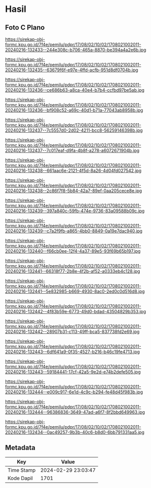# Hasil

## Foto C Plano

https://sirekap-obj-formc.kpu.go.id/7f4e/pemilu/pdpr/17/08/02/10/02/1708021002011-20240216-132433--244e308c-b706-465a-8870-be394a4a2e6b.jpg

https://sirekap-obj-formc.kpu.go.id/7f4e/pemilu/pdpr/17/08/02/10/02/1708021002011-20240216-132435--63679f6f-e97e-4ffd-acfb-951d8df0704b.jpg

https://sirekap-obj-formc.kpu.go.id/7f4e/pemilu/pdpr/17/08/02/10/02/1708021002011-20240216-132436--ce686b63-a8ca-40e4-b7b4-ccfbd97be5ab.jpg

https://sirekap-obj-formc.kpu.go.id/7f4e/pemilu/pdpr/17/08/02/10/02/1708021002011-20240216-132436--bf908c52-a69c-40d1-b71a-77043ab8958b.jpg

https://sirekap-obj-formc.kpu.go.id/7f4e/pemilu/pdpr/17/08/02/10/02/1708021002011-20240216-132437--7c5557d0-2d02-4211-bcc8-56259146398b.jpg

https://sirekap-obj-formc.kpu.go.id/7f4e/pemilu/pdpr/17/08/02/10/02/1708021002011-20240216-132437--7c017eaf-d9fa-4b8f-a278-a6072671904b.jpg

https://sirekap-obj-formc.kpu.go.id/7f4e/pemilu/pdpr/17/08/02/10/02/1708021002011-20240216-132438--661aac6e-2121-4f5d-8a26-4d04fd027542.jpg

https://sirekap-obj-formc.kpu.go.id/7f4e/pemilu/pdpr/17/08/02/10/02/1708021002011-20240216-132438--2c86f7f8-5b84-42a7-89ef-0aa205cece8e.jpg

https://sirekap-obj-formc.kpu.go.id/7f4e/pemilu/pdpr/17/08/02/10/02/1708021002011-20240216-132439--397a840c-59fb-474e-9736-83a09588b09c.jpg

https://sirekap-obj-formc.kpu.go.id/7f4e/pemilu/pdpr/17/08/02/10/02/1708021002011-20240216-132439--c7a2f9fb-a865-4bb0-8849-0a19e7dac940.jpg

https://sirekap-obj-formc.kpu.go.id/7f4e/pemilu/pdpr/17/08/02/10/02/1708021002011-20240216-132440--f66cb0ee-12f4-4a37-89e5-93f69b65b197.jpg

https://sirekap-obj-formc.kpu.go.id/7f4e/pemilu/pdpr/17/08/02/10/02/1708021002011-20240216-132441--66318f77-2b8e-4f2b-af52-a0333eb4c128.jpg

https://sirekap-obj-formc.kpu.go.id/7f4e/pemilu/pdpr/17/08/02/10/02/1708021002011-20240216-132441--5e832985-b669-4930-8ac0-2ed0c0d516d8.jpg

https://sirekap-obj-formc.kpu.go.id/7f4e/pemilu/pdpr/17/08/02/10/02/1708021002011-20240216-132442--4f83b59e-6773-49d0-bdad-43504829b353.jpg

https://sirekap-obj-formc.kpu.go.id/7f4e/pemilu/pdpr/17/08/02/10/02/1708021002011-20240216-132442--28907b31-c113-49ff-bca5-837738fd2e69.jpg

https://sirekap-obj-formc.kpu.go.id/7f4e/pemilu/pdpr/17/08/02/10/02/1708021002011-20240216-132443--6df641a9-0f35-4527-b216-b46c19fe4713.jpg

https://sirekap-obj-formc.kpu.go.id/7f4e/pemilu/pdpr/17/08/02/10/02/1708021002011-20240216-132443--59184441-17cf-42a5-9e2d-e74b2defe505.jpg

https://sirekap-obj-formc.kpu.go.id/7f4e/pemilu/pdpr/17/08/02/10/02/1708021002011-20240216-132444--e009c917-6e1d-4c9c-b294-fe48d45f983b.jpg

https://sirekap-obj-formc.kpu.go.id/7f4e/pemilu/pdpr/17/08/02/10/02/1708021002011-20240216-132444--96386836-3649-47ad-a6f7-8f2bbd649963.jpg

https://sirekap-obj-formc.kpu.go.id/7f4e/pemilu/pdpr/17/08/02/10/02/1708021002011-20240216-132434--0ac49257-9b3b-40c6-b8d0-6bb791331aa5.jpg


## Metadata

| Key        | Value               |
| ---------- | ------------------- |
| Time Stamp | 2024-02-29 23:03:47 |
| Kode Dapil | 1701                |



